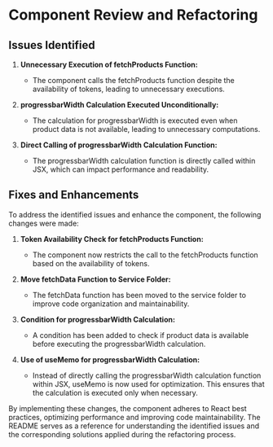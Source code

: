 # Component Review and Refactoring

## Issues Identified

1. **Unnecessary Execution of fetchProducts Function:**

   - The component calls the fetchProducts function despite the availability of tokens, leading to unnecessary executions.

2. **progressbarWidth Calculation Executed Unconditionally:**

   - The calculation for progressbarWidth is executed even when product data is not available, leading to unnecessary computations.

3. **Direct Calling of progressbarWidth Calculation Function:**
   - The progressbarWidth calculation function is directly called within JSX, which can impact performance and readability.

## Fixes and Enhancements

To address the identified issues and enhance the component, the following changes were made:

1. **Token Availability Check for fetchProducts Function:**

   - The component now restricts the call to the fetchProducts function based on the availability of tokens.

2. **Move fetchData Function to Service Folder:**

   - The fetchData function has been moved to the service folder to improve code organization and maintainability.

3. **Condition for progressbarWidth Calculation:**

   - A condition has been added to check if product data is available before executing the progressbarWidth calculation.

4. **Use of useMemo for progressbarWidth Calculation:**

   - Instead of directly calling the progressbarWidth calculation function within JSX, useMemo is now used for optimization. This ensures that the calculation is executed only when necessary.

By implementing these changes, the component adheres to React best practices, optimizing performance and improving code maintainability. The README serves as a reference for understanding the identified issues and the corresponding solutions applied during the refactoring process.
